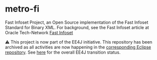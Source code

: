 # metro-fi

Fast Infoset Project, an Open Source implementation of the Fast Infoset
Standard for Binary XML.  For background, see the Fast Infoset article at Oracle Tech-Network
[Fast Infoset](http://www.oracle.com/technetwork/articles/javase/fastinfoset-139262.html)

:warning: This project is now part of the EE4J initiative. This repository
has been archived as all activities are now happening in the 
[corresponding Eclipse repository](https://github.com/eclipse-ee4j/jaxb-fi).
See [here](https://www.eclipse.org/ee4j/status.php) for the overall
EE4J transition status.
